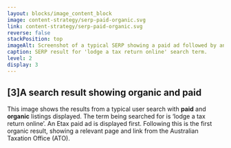 ```yaml
---
layout: blocks/image_content_block
image: content-strategy/serp-paid-organic.svg
link: content-strategy/serp-paid-organic.svg
reverse: false
stackPosition: top
imageAlt: Screenshot of a typical SERP showing a paid ad followed by an organic result.
caption: SERP result for 'lodge a tax return online' search term.
level: 2
display: 3
---
```

## [3]A search result showing organic and paid 

This image shows the results from a typical user search with **paid** and **organic** listings displayed. The term being searched for is ‘lodge a tax return online’. An Etax paid ad is displayed first. Following this is the first organic result, showing a relevant page and link from the Australian Taxation Office (ATO).